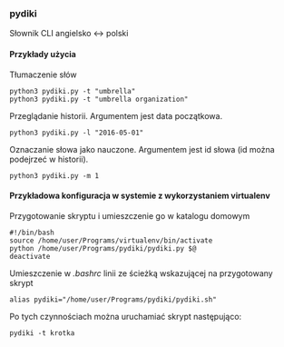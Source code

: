 ### pydiki
Słownik CLI angielsko <-> polski

#### Przykłady użycia
Tłumaczenie słów
```
python3 pydiki.py -t "umbrella"
python3 pydiki.py -t "umbrella organization"
```

Przeglądanie historii. Argumentem jest data początkowa.
```
python3 pydiki.py -l "2016-05-01"
```

Oznaczanie słowa jako nauczone. Argumentem jest id słowa (id można podejrzeć w historii). 
```
python3 pydiki.py -m 1
```

#### Przykładowa konfiguracja w systemie z wykorzystaniem virtualenv

Przygotowanie skryptu i umieszczenie go w katalogu domowym
```
#!/bin/bash
source /home/user/Programs/virtualenv/bin/activate
python /home/user/Programs/pydiki/pydiki.py $@
deactivate
```

Umieszczenie w *.bashrc* linii ze ścieżką wskazującej na przygotowany skrypt  
```
alias pydiki="/home/user/Programs/pydiki/pydiki.sh"
```

Po tych czynnościach można uruchamiać skrypt następująco:
```
pydiki -t krotka
```
